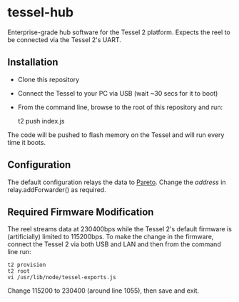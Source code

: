 tessel-hub
==========

Enterprise-grade hub software for the Tessel 2 platform.  Expects the reel to be connected via the Tessel 2's UART.


Installation
------------

- Clone this repository
- Connect the Tessel to your PC via USB (wait ~30 secs for it to boot)
- From the command line, browse to the root of this repository and run:

    t2 push index.js

The code will be pushed to flash memory on the Tessel and will run every time it boots.


Configuration
-------------

The default configuration relays the data to [Pareto](https://getpareto.com).  Change the _address_ in relay.addForwarder() as required.


Required Firmware Modification
------------------------------

The reel streams data at 230400bps while the Tessel 2's default firmware is (artificially) limited to 115200bps.  To make the change in the firmware, connect the Tessel 2 via both USB and LAN and then from the command line run:

    t2 provision
    t2 root
    vi /usr/lib/node/tessel-exports.js

Change 115200 to 230400 (around line 1055), then save and exit.

